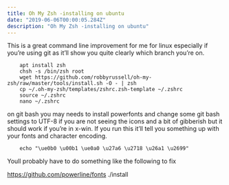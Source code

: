 ```yaml
---
title: Oh My Zsh -installing on ubuntu
date: "2019-06-06T00:00:05.284Z"
description: "Oh My Zsh -installing on ubuntu"
---
```

This is a great command line improvement for me for linux especially if you’re using git as it’ll show you quite clearly which branch you’re on.
```
    apt install zsh
    chsh -s /bin/zsh root
    wget https://github.com/robbyrussell/oh-my-zsh/raw/master/tools/install.sh -O - | zsh
    cp ~/.oh-my-zsh/templates/zshrc.zsh-template ~/.zshrc
    source ~/.zshrc
    nano ~/.zshrc
```
on git bash you may needs to install powerfonts and change some git bash settings to UTF-8 if you are not seeing the icons and a bit of gibberish but it should work if you’re in x-win. If you run this it’ll tell you something up with your fonts and character encoding.
```
    echo "\ue0b0 \u00b1 \ue0a0 \u27a6 \u2718 \u26a1 \u2699"
```
Youll probably have to do something like the following to fix

https://github.com/powerline/fonts
./install